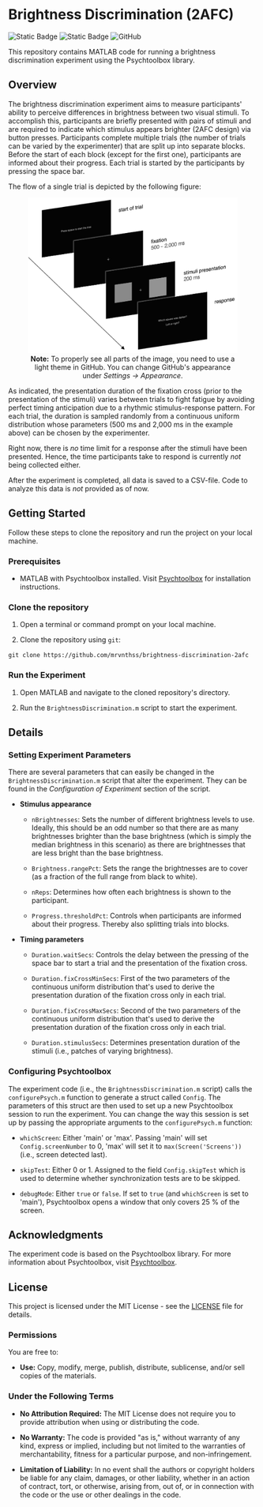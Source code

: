 # Brightness Discrimination (2AFC)

![Static Badge](https://img.shields.io/badge/MATLAB-9.14_(2023a)-%233464e3)
![Static Badge](https://img.shields.io/badge/Psychtoolbox-3.0.19-%233464e3)
![GitHub](https://img.shields.io/github/license/mrvnthss/brightness-discrimination-2afc?color=%2342ffd1)

This repository contains MATLAB code for running a brightness discrimination experiment using the Psychtoolbox library.

## Overview

The brightness discrimination experiment aims to measure participants' ability to perceive differences in brightness between two visual stimuli. To accomplish this, participants are briefly presented with pairs of stimuli and are required to indicate which stimulus appears brighter (2AFC design) via button presses. Participants complete multiple trials (the number of trials can be varied by the experimenter) that are split up into separate blocks. Before the start of each block (except for the first one), participants are informed about their progress. Each trial is started by the participants by pressing the space bar.

The flow of a single trial is depicted by the following figure:

<p style="text-align: center">
    <figure>
        <img src="figures/trial-structure.png" alt="trial-structure">
        <figcaption style="text-align: center">
            <b>Note:</b> To properly see all parts of the image, you need to use a light theme in GitHub. You can change GitHub's appearance under <i>Settings &rarr; Appearance</i>.
        </figcaption>
    </figure>
</p>

As indicated, the presentation duration of the fixation cross (prior to the presentation of the stimuli) varies between trials to fight fatigue by avoiding perfect timing anticipation due to a rhythmic stimulus-response pattern. For each trial, the duration is sampled randomly from a continuous uniform distribution whose parameters (500 ms and 2,000 ms in the example above) can be chosen by the experimenter.

Right now, there is *no* time limit for a response after the stimuli have been presented. Hence, the time participants take to respond is currently *not* being collected either.

After the experiment is completed, all data is saved to a CSV-file. Code to analyze this data is *not* provided as of now.

## Getting Started

Follow these steps to clone the repository and run the project on your local machine.

### Prerequisites

- MATLAB with Psychtoolbox installed. Visit [Psychtoolbox](http://psychtoolbox.org/) for installation instructions.

### Clone the repository

1. Open a terminal or command prompt on your local machine.

2. Clone the repository using `git`:

```
git clone https://github.com/mrvnthss/brightness-discrimination-2afc
```

### Run the Experiment

1. Open MATLAB and navigate to the cloned repository's directory.

2. Run the `BrightnessDiscrimination.m` script to start the experiment.

## Details

### Setting Experiment Parameters

There are several parameters that can easily be changed in the `BrightnessDiscrimination.m` script that alter the experiment. They can be found in the *Configuration of Experiment* section of the script.

- **Stimulus appearance**
    + `nBrightnesses`: Sets the number of different brightness levels to use. Ideally, this should be an odd number so that there are as many brightnesses brighter than the base brightness (which is simply the median brightness in this scenario) as there are brightnesses that are less bright than the base brightness.

    + `Brightness.rangePct`: Sets the range the brightnesses are to cover (as a fraction of the full range from black to white).

    + `nReps`: Determines how often each brightness is shown to the participant.

    + `Progress.thresholdPct`: Controls when participants are informed about their progress. Thereby also splitting trials into blocks.

- **Timing parameters**
    + `Duration.waitSecs`: Controls the delay between the pressing of the space bar to start a trial and the presentation of the fixation cross.

    + `Duration.fixCrossMinSecs`: First of the two parameters of the continuous uniform distribution that's used to derive the presentation duration of the fixation cross only in each trial.

    + `Duration.fixCrossMaxSecs`: Second of the two parameters of the continuous uniform distribution that's used to derive the presentation duration of the fixation cross only in each trial.

    + `Duration.stimulusSecs`: Determines presentation duration of the stimuli (i.e., patches of varying brightness).

### Configuring Psychtoolbox

The experiment code (i.e., the `BrightnessDiscrimination.m` script) calls the `configurePsych.m` function to generate a struct called `Config`. The parameters of this struct are then used to set up a new Psychtoolbox session to run the experiment. You can change the way this session is set up by passing the appropriate arguments to the `configurePsych.m` function:

- `whichScreen`: Either 'main' or 'max'. Passing 'main' will set `Config.screenNumber` to 0, 'max' will set it to `max(Screen('Screens'))` (i.e., screen detected last).

- `skipTest`: Either 0 or 1. Assigned to the field `Config.skipTest` which is used to determine whether synchronization tests are to be skipped.

- `debugMode`: Either `true` or `false`. If set to `true` (and `whichScreen` is set to 'main'), Psychtoolbox opens a window that only covers 25 % of the screen.

## Acknowledgments

The experiment code is based on the Psychtoolbox library. For more information about Psychtoolbox, visit [Psychtoolbox](http://psychtoolbox.org/).

## License

This project is licensed under the MIT License - see the [LICENSE](LICENSE) file for details.

### Permissions

You are free to:

- **Use:** Copy, modify, merge, publish, distribute, sublicense, and/or sell copies of the materials.

### Under the Following Terms

- **No Attribution Required:** The MIT License does not require you to provide attribution when using or distributing the code.

- **No Warranty:** The code is provided "as is," without warranty of any kind, express or implied, including but not limited to the warranties of merchantability, fitness for a particular purpose, and non-infringement.

- **Limitation of Liability:** In no event shall the authors or copyright holders be liable for any claim, damages, or other liability, whether in an action of contract, tort, or otherwise, arising from, out of, or in connection with the code or the use or other dealings in the code.
